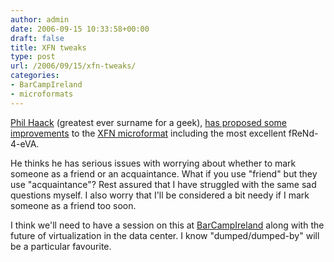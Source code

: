 ```yaml
---
author: admin
date: 2006-09-15 10:33:58+00:00
draft: false
title: XFN tweaks
type: post
url: /2006/09/15/xfn-tweaks/
categories:
- BarCampIreland
- microformats
---
```


[Phil Haack](http://haacked.com) (greatest ever surname for a geek), [has proposed some improvements](http://haacked.com/archive/2006/09/15/Proposed_Extensions_To_The_XFN_Microformat.aspx) to the [XFN microformat](http://gmpg.org/xfn/) including the most excellent fReNd-4-eVA.

He thinks he has serious issues with worrying about whether to mark someone as a friend or an acquaintance. What if you use "friend" but they use "acquaintance"? Rest assured that I have struggled with the same sad questions myself. I also worry that I'll be considered a bit needy if I mark someone as a friend too soon.

I think we'll need to have a session on this at [BarCampIreland](http://barcamp.org/BarCampIreland) along with the future of virtualization in the data center. I know "dumped/dumped-by" will be a particular favourite. 




